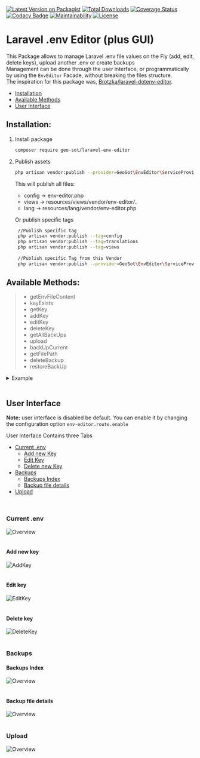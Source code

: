 [![Latest Version on Packagist](https://img.shields.io/packagist/v/geo-sot/laravel-env-editor.svg?style=flat-square)](https://packagist.org/packages/geo-sot/laravel-env-editor)
[![Total Downloads](https://img.shields.io/packagist/dt/geo-sot/laravel-env-editor.svg?style=flat-square)](https://packagist.org/packages/geo-sot/laravel-env-editor)
[![Coverage Status](https://coveralls.io/repos/github/GeoSot/Laravel-EnvEditor/badge.svg)](https://coveralls.io/github/GeoSot/Laravel-EnvEditor)
[![Codacy Badge](https://api.codacy.com/project/badge/Grade/bdb3a7b58b5d4efc9dbf07be99ae84df)](https://www.codacy.com/manual/geo.sotis/Laravel-EnvEditor?utm_source=github.com&amp;utm_medium=referral&amp;utm_content=GeoSot/Laravel-EnvEditor&amp;utm_campaign=Badge_Grade)
[![Maintainability](https://api.codeclimate.com/v1/badges/f494c7292af300b0c7fc/maintainability)](https://codeclimate.com/github/GeoSot/Laravel-EnvEditor/maintainability)
[![License](https://poser.pugx.org/geo-sot/laravel-env-editor/license)](https://packagist.org/packages/geo-sot/laravel-env-editor)
# Laravel .env Editor (plus GUI) 
This Package allows to manage Laravel .env file values on the Fly (add, edit, delete keys), upload another .env or create backups
<br/>
Management can be done through the user interface, or programmatically by using the `EnvEditor` Facade, without breaking the files structure. 
<br/>
The inspiration for this package was, [Brotzka/laravel-dotenv-editor](https://github.com/Brotzka/laravel-dotenv-editor).

*   [Installation](#installation)
*   [Available Methods](#available_methods)
*   [User Interface](#user_interface)

## <a name="installation">Installation:</a>

1. Install package
    ```bash
    composer require geo-sot/laravel-env-editor
    ```
2. Publish assets 
     ```bash
     php artisan vendor:publish --provider=GeoSot\EnvEditor\ServiceProvider     
      ```      
      This will publish all files:
    * config -> env-editor.php
    * views -> resources/views/vendor/env-editor/..
    * lang -> resources/lang/vendor/env-editor.php
      
     Or publish specific tags

    ```bash
     //Publish specific tag
     php artisan vendor:publish --tag=config
     php artisan vendor:publish --tag=translations
     php artisan vendor:publish --tag=views
     
     //Publish specific Tag from this Vendor
     php artisan vendor:publish --provider=GeoSot\EnvEditor\ServiceProvider --tag=config  
 
     ```
     
## <a name="available_methods">Available Methods:</a>

>* getEnvFileContent
>* keyExists
>* getKey
>* addKey
>* editKey
>* deleteKey
>* getAllBackUps
>* upload
>* backUpCurrent
>* getFilePath
>* deleteBackup
>* restoreBackUp

<Details>
<Summary>Example</Summary>

   ```php
     
    EnvEditor::getEnvFileContent($fileName='') 
    // Return The .env Data as Collection.
    // If FileName Is provided it searches inside backups Directory and returns these results
 
    EnvEditor::keyExists($key)
    // Search key existance in .env
    
    EnvEditor::getKey(string $key, $default = null)    
    // Get key value from .env,
 
     EnvEditor::addKey($key, $value, array $options = [])
     // Adds new Key in .env file
     // As options can pass ['index'=>'someNumericIndex'] in order to place the new key after an other and not in the end,
     // or ['group'=>'MAIL/APP etc'] to place the new key oat the end of the group 
 
     EnvEditor::editKey($key, $value)
     // Edits existing key value
 
     EnvEditor::deleteKey($key)    
 
     EnvEditor::getAllBackUps()
     // Returns all Backup files as collection with some info like, created_date, content etc.
 
     EnvEditor::upload(UploadedFile $uploadedFile, $replaceCurrentEnv)
     // Gets an UploadedFile and stores it as backup or as current .env
 
     EnvEditor::backUpCurrent()
     // Backups current .env
 
     EnvEditor::getFilePath($fileName = '')
     // Returns the full path of a backup file. 
     // If $fileName is empty returns the full path of the .env file
 
     EnvEditor::deleteBackup($fileName)
     
 
     EnvEditor::restoreBackUp()
     


 ```
</Details>
 <br/>
 

## <a name="user_interface">User Interface</a>

**Note:** user interface is disabled be default. You can enable it by changing the configuration option `env-editor.route.enable`

User Interface Contains three Tabs 

 -  [Current .env](#current_env)
    * [Add new Key](#add_key)
    * [Edit Key](#edit_key)
    * [Delete new Key](#delete_key)
 - [Backups](#backups)
   * [Backups Index](#backups_index)
   * [Backup file details](#backup_file_details)
 - [Upload](#upload)
 
 <br/>
 
### <a name="current_env">Current .env </a>
![Overview](https://user-images.githubusercontent.com/22406063/73443980-60500600-4360-11ea-9d60-7ddf335cfa11.png)
<br/>
<br/>
#### <a name="add_key">Add new key</a>
![AddKey](https://user-images.githubusercontent.com/22406063/73443992-65ad5080-4360-11ea-9311-7ad53a207298.png)
<br/>
<br/>
#### <a name="edit_key">Edit key</a>
![EditKey](https://user-images.githubusercontent.com/22406063/73443996-66de7d80-4360-11ea-879c-365d87b08610.png)
<br/>
<br/>
#### <a name="delete_key">Delete key</a>
![DeleteKey](https://user-images.githubusercontent.com/22406063/73443999-68a84100-4360-11ea-8955-371fcfc0c1b5.png)
<br/>
<br/>
### <a name="backups">Backups</a>
#### <a name="backups_index">Backups Index</a>
![Overview](https://user-images.githubusercontent.com/22406063/73444004-6a720480-4360-11ea-9260-2f3978b828ca.png)
<br/>
<br/>
#### <a name="backup_file_details">Backup file details</a>
![Overview](https://user-images.githubusercontent.com/22406063/73444009-6c3bc800-4360-11ea-9f36-5d50571a84aa.png)
<br/>
<br/>
### Upload
![Overview](https://user-images.githubusercontent.com/22406063/73444015-6e058b80-4360-11ea-80b0-c60f837392ba.png)

   
